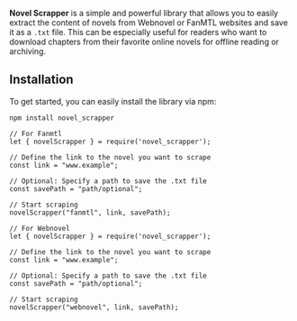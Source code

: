 **Novel Scrapper** is a simple and powerful library that allows you to easily extract the content of novels from Webnovel or FanMTL websites and save it as a `.txt` file. This can be especially useful for readers who want to download chapters from their favorite online novels for offline reading or archiving.

## Installation
To get started, you can easily install the library via npm:

```
npm install novel_scrapper
```

```
// For Fanmtl
let { novelScrapper } = require('novel_scrapper');

// Define the link to the novel you want to scrape
const link = "www.example";

// Optional: Specify a path to save the .txt file
const savePath = "path/optional";

// Start scraping
novelScrapper("fanmtl", link, savePath);
```


```
// For Webnovel
let { novelScrapper } = require('novel_scrapper');

// Define the link to the novel you want to scrape
const link = "www.example";

// Optional: Specify a path to save the .txt file
const savePath = "path/optional";

// Start scraping
novelScrapper("webnovel", link, savePath);
```
